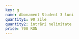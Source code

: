 ```yaml
---
key: g
name: Abonament Student 3 luni
quantity1: 90 zile
quantity2: intrări nelimitate
price: 700 RON
---
```

